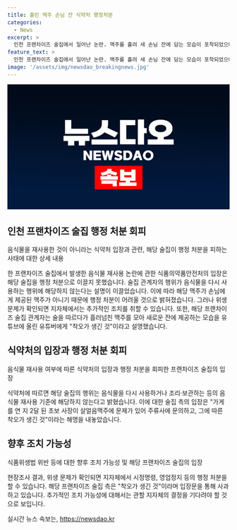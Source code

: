 ```yaml
---
title: 흘린 맥주 손님 잔 식약처 행정처분
categories:
  - News
excerpt: >
  인천 프랜차이즈 술집에서 일어난 논란. 맥주를 흘려 새 손님 잔에 담는 모습이 포착되었으나, 식약처는 음식물 재사용 기준에 해당하지 않는다고 밝혔다. 하지만 위생 문제로 현장조사가 예상되며, 유튜버의 영상이 논란을 촉발시킨 상황. 해당 프랜차이즈는 착오로 잘못된 행위를 한 것으로 밝히며 소속 지자체에서 조사될 예정이다. 사회적 관심이 집중되는 상황이며, 이에 대한 계속된 관찰과 조사가 예상된다.
feature_text: >
  인천 프랜차이즈 술집에서 일어난 논란. 맥주를 흘려 새 손님 잔에 담는 모습이 포착되었으나, 식약처는 음식물 재사용 기준에 해당하지 않는다고 밝혔다. 하지만 위생 문제로 현장조사가 예상되며, 유튜버의 영상이 논란을 촉발시킨 상황. 해당 프랜차이즈는 착오로 잘못된 행위를 한 것으로 밝히며 소속 지자체에서 조사될 예정이다. 사회적 관심이 집중되는 상황이며, 이에 대한 계속된 관찰과 조사가 예상된다.
image: '/assets/img/newsdao_breakingnews.jpg'
---
```


<p><img src="/assets/img/newsdao_breakingnews.jpg" alt="pcversion 속보" /></p>

<h2 data-ke-size="size26">인천 프랜차이즈 술집 행정 처분 회피</h2>

<p data-ke-size="size16">음식물을 재사용한 것이 아니라는 식약처 입장과 관련, 해당 술집이 행정 처분을 피하는 사태에 대한 상세 내용</p>

<p>한 프랜차이즈 술집에서 발생한 음식물 재사용 논란에 관한 식품의약품안전처의 입장은 해당 술집을 행정 처분으로 이끌지 못했습니다. 술집 관계자의 행위가 음식물을 다시 사용하는 행위에 해당하지 않는다는 설명이 이끌었습니다. 이에 따라 해당 맥주가 손님에게 제공된 맥주가 아니기 때문에 행정 처분이 어려울 것으로 밝혀졌습니다. 그러나 위생 문제가 확인되면 지자체에서는 추가적인 조치를 취할 수 있습니다. 또한, 해당 프랜차이즈 술집 관계자는 술을 따르다가 흘러넘친 맥주를 모아 새로운 잔에 제공하는 모습을 유튜브에 올린 유튜버에게 "착오가 생긴 것"이라고 설명했습니다.</p>

<h2 data-ke-size="size26">식약처의 입장과 행정 처분 회피</h2>

<p data-ke-size="size16">음식물 재사용 여부에 따른 식약처의 입장과 행정 처분을 회피한 프랜차이즈 술집의 입장</p>

<p>식약처에 따르면 해당 술집의 행위는 음식물을 다시 사용하거나 조리·보관하는 등의 음식물 재사용 기준에 해당하지 않는다고 밝혔습니다. 이에 대한 술집 측의 입장은 "가게를 연 지 2달 된 초보 사장이 살얼음맥주에 문제가 있어 주류사에 문의하고, 그에 따른 착오가 생긴 것"이라는 해명을 내놓았습니다.</p>

<h2 data-ke-size="size26">향후 조치 가능성</h2>

<p data-ke-size="size16">식품위생법 위반 등에 대한 향후 조치 가능성 및 해당 프랜차이즈 술집의 입장</p>

<p>현장조사 결과, 위생 문제가 확인되면 지자체에서 시정명령, 영업정지 등의 행정 처분을 할 수 있습니다. 해당 프랜차이즈 술집 측은 "착오가 생긴 것"이라며 입장문을 통해 사과하고 있습니다. 추가적인 조치 가능성에 대해서는 관할 지자체의 결정을 기다려야 할 것으로 보입니다.</p>
실시간 뉴스 속보는, <a href="https://newsdao.kr" rel="dofollow">https://newsdao.kr</a>


